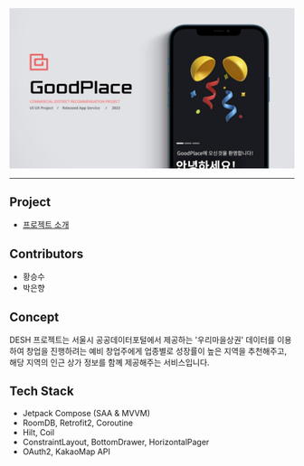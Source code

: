 ![](document/desh-thumbnail.jpg)

---

## Project
- [프로젝트 소개](document/intro.pdf)

## Contributors
- 황승수
- 박은향


## Concept
DESH 프로젝트는 서울시 공공데이터포털에서 제공하는 '우리마을상권' 데이터를 이용하여
창업을 진행하려는 예비 창업주에게 업종별로 성장률이 높은 지역을 추천해주고, 해당 지역의 인근 상가 정보를 함꼐 
제공해주는 서비스입니다.


## Tech Stack
- Jetpack Compose (SAA & MVVM)
- RoomDB, Retrofit2, Coroutine
- Hilt, Coil
- ConstraintLayout, BottomDrawer, HorizontalPager
- OAuth2, KakaoMap API